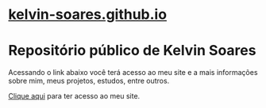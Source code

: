 # <a href="https://kelvin-soares.github.io/">kelvin-soares.github.io</a>
<h1>Repositório público de Kelvin Soares</h1>
 <p>Acessando o link abaixo você terá acesso ao meu site e a mais informações sobre mim, meus projetos, estudos, entre outros.</p>
 <p><a href="https://kelvin-soares.github.io/meus-projetos/meu-repositorio/index.html" target="_blank" rel="next">Clique aqui</a> para ter acesso ao meu site.</p>
 